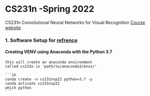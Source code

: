 # CS231n -Spring 2022
CS231n Convolutional Neural Networks for Visual Recognition [Course website](http://cs231n.stanford.edu/index.html#coursework) 



### 1. Software Setup for [refrence](https://cs231n.github.io/setup-instructions/)
#### Creating VENV using Anaconda with the Python 3.7
    this will create an anaconda environment
    called cs231n in 'path/to/anaconda3/envs/'

    ```sh
    conda create -n cs231nsp22 python=3.7 -y
    conda activate cs231nsp22
    which python
    ```

